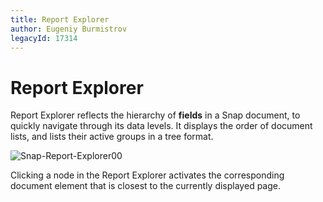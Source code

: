 ```yaml
---
title: Report Explorer
author: Eugeniy Burmistrov
legacyId: 17314
---
```

# Report Explorer
Report Explorer reflects the hierarchy of **fields** in a Snap document, to quickly navigate through its data levels. It displays the order of document lists, and lists their active groups in a tree format.

![Snap-Report-Explorer00](../../../../images/img18243.png)

Clicking a node in the Report Explorer activates the corresponding document element that is closest to the currently displayed page.